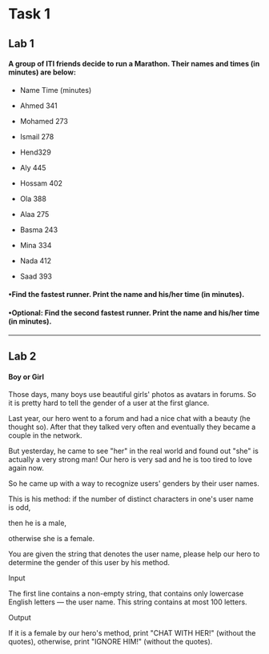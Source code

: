 # Task 1

## Lab 1

#### A group of ITI friends decide to run a Marathon. Their names and times (in minutes) are below:

 - Name Time (minutes)

 - Ahmed 341

 - Mohamed 273

 - Ismail 278

 - Hend329

 - Aly 445

 - Hossam 402

 - Ola 388

 - Alaa 275

 - Basma 243

 - Mina 334

 - Nada 412

 - Saad 393

#### •Find the fastest runner. Print the name and his/her time (in minutes).

#### •Optional: Find the second fastest runner. Print the name and his/her time (in minutes).

---------------------------------

## Lab 2

 #### Boy or Girl

Those days, many boys use beautiful girls' photos as avatars in forums. So it is pretty hard to tell the gender of a user at the first glance. 

Last year, our hero went to a forum and had a nice chat with a beauty (he thought so). After that they talked very often and eventually they became a couple in the network.

But yesterday, he came to see "her" in the real world and found out "she" is actually a very strong man! Our hero is very sad and he is too tired to love again now. 

So he came up with a way to recognize users' genders by their user names.

This is his method: if the number of distinct characters in one's user name is odd, 

then he is a male, 

otherwise she is a female. 

You are given the string that denotes the user name, please help our hero to determine the gender of this user by his method.

Input

The first line contains a non-empty string, that contains only lowercase English letters — the user name. This string contains at most 100 letters.

Output

If it is a female by our hero's method, print "CHAT WITH HER!" (without the quotes), otherwise, print "IGNORE HIM!" (without the quotes).


